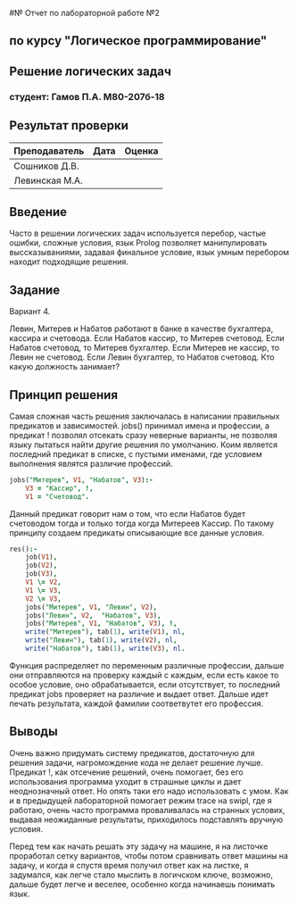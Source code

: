 #№ Отчет по лабораторной работе №2
## по курсу "Логическое программирование"

## Решение логических задач

### студент: Гамов П.А. М80-207б-18

## Результат проверки

| Преподаватель     | Дата         |  Оценка       |
|-------------------|--------------|---------------|
| Сошников Д.В. |              |               |
| Левинская М.А.|              |               |

## Введение

<!-- Опишите своими словами, какие подходы существуют к решению логических задач. Почему Prolog оказывается удобным языком для написания решателей таких задач? -->

Часто в решении логических задач используется перебор, частые ошибки, сложные условия, язык Prolog позволяет манипулировать выссказываниями, задавая финальное условие, язык умным перебором находит подходящие решения.

## Задание

Вариант 4.

Левин, Митерев и Набатов работают в банке в качестве бухгалтера, кассира и счетовода. Если Набатов  кассир, то Митерев  счетовод. Если Набатов  счетовод, то Митерев  бухгалтер. Если Митерев  не кассир, то Левин  не счетовод. Если Левин  бухгалтер, то Набатов  счетовод. Кто какую должность занимает?

## Принцип решения

<!-- Опишите своими словами принцип решения задачи, приведите важные фрагменты кода. -->

Самая сложная часть решения заключалась в написании правильных предикатов и зависимостей. jobs() принимал имена и профессии, а предикат ! позволял отсекать сразу неверные варианты, не позволяя языку пытаться найти другие решения по умолчанию. Коим является последний предикат в списке, с пустыми именами, где условием выполнения являтся различие профессий.

```prolog
jobs("Митерев", V1, "Набатов", V3):-
    V3 = "Кассир", !,
    V1 = "Счетовод".
```

Данный предикат говорит нам о том, что если Набатов будет счетоводом тогда и только тогда когда Митереев Кассир. По такому принципу создаем предикаты описывающие все данные условия.

```prolog
res():-
    job(V1),
    job(V2),
    job(V3),
    V1 \= V2,
    V1 \= V3,
    V2 \= V3,
    jobs("Митерев", V1, "Левин", V2),
    jobs("Левин", V2,  "Набатов", V3),
    jobs("Митерев", V1, "Набатов", V3), !,
    write("Митерев"), tab(1), write(V1), nl,
    write("Левин"), tab(1), write(V2), nl,
    write("Набатов"), tab(1), write(V3), nl.
```

Функция распределяет по переменным различные профессии, дальше они отправляются на проверку каждый с каждым, если есть какое то особое условие, оно обрабатывается, если отсутствует, то последний предикат jobs проверяет на различие и выдает ответ. Дальше идет печать результата, каждой фамилии соответвутет его профессия.

## Выводы

Очень важно придумать систему предикатов, достаточную для решения задачи, нагромождение кода не делает решение лучше. Предикат !, как отсечение решений, очень помогает, без его использования программа уходит в страшные циклы и дает неоднозначный ответ. Но опять таки его надо использовать с умом. Как и в предыдущей лабораторной помогает режим trace на swipl, где я работаю, очень часто программа проваливалась на странных услових, выдавая неожиданные результаты, приходилось подставлять вручную условия.

Перед тем как начать решать эту задачу на машине, я на листочке проработал сетку вариантов, чтобы потом сравнивать ответ машины на задачу, и когда я спустя время получил ответ как на листке, я задумался, как легче стало мыслить в логичском ключе, возможно, дальше будет легче и веселее, особенно когда начинаешь понимать язык.

<!-- Сформулируйте *содержательные* выводы по лабораторной работе. Чему она вас научила? Над чем заставила задуматься? Помните, что несодержательные выводы -
самая частая причина снижения оценки за лабораторную. -->
